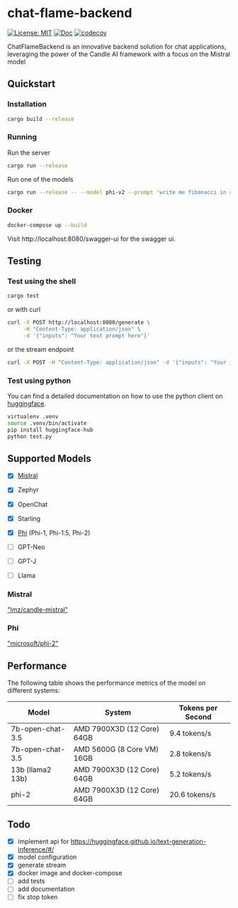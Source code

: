 # chat-flame-backend

[![License: MIT](https://img.shields.io/badge/License-MIT-yellow.svg)](https://opensource.org/licenses/MIT)
[![Doc](https://img.shields.io/badge/Docs-online-green.svg)](https://blog.chriamue.de/chat-flame-backend/chat_flame_backend/)
[![codecov](https://codecov.io/gh/chriamue/chat-flame-backend/graph/badge.svg?token=MNHB75EJ2Z)](https://codecov.io/gh/chriamue/chat-flame-backend)

ChatFlameBackend is an innovative backend solution for chat applications, leveraging the power of the Candle AI framework with a focus on the Mistral model

## Quickstart

### Installation

```bash
cargo build --release
```

### Running

Run the server

```bash
cargo run --release
```

Run one of the models

```bash
cargo run --release -- --model phi-v2 --prompt 'write me fibonacci in rust'
```

### Docker

```bash
docker-compose up --build
```

Visit http://localhost:8080/swagger-ui for the swagger ui.

## Testing

### Test using the shell

```bash
cargo test
```

or with curl

```bash
curl -X POST http://localhost:8080/generate \
     -H "Content-Type: application/json" \
     -d '{"inputs": "Your text prompt here"}'
```

or the stream endpoint

```bash
curl -X POST -H "Content-Type: application/json" -d '{"inputs": "Your input text"}' http://localhost:8080/generate_stream
```

### Test using python

You can find a detailed documentation on how to use the python client on [huggingface](https://huggingface.co/docs/text-generation-inference/basic_tutorials/consuming_tgi#inference-client).

```bash
virtualenv .venv
source .venv/bin/activate
pip install huggingface-hub
python test.py
```


## Supported Models

- [x] [Mistral](https://huggingface.co/mistralai/Mistral-7B-v0.1)
- [x] Zephyr
- [x] OpenChat
- [x] Starling
- [x] [Phi](https://huggingface.co/microsoft/phi-2) (Phi-1, Phi-1.5, Phi-2)
- [ ] GPT-Neo
- [ ] GPT-J
- [ ] Llama


### Mistral

["lmz/candle-mistral"](https://huggingface.co/lmz/candle-mistral)

### Phi

["microsoft/phi-2"](https://huggingface.co/microsoft/phi-2)

## Performance

The following table shows the performance metrics of the model on different systems:

| Model            | System                     | Tokens per Second |
| ---------------- | -------------------------- | ----------------- |
| 7b-open-chat-3.5 | AMD 7900X3D (12 Core) 64GB | 9.4 tokens/s      |
| 7b-open-chat-3.5 | AMD 5600G (8 Core VM) 16GB | 2.8 tokens/s      |
| 13b (llama2 13b) | AMD 7900X3D (12 Core) 64GB | 5.2 tokens/s      |
| phi-2            | AMD 7900X3D (12 Core) 64GB | 20.6 tokens/s     |

## Todo

- [x] implement api for https://huggingface.github.io/text-generation-inference/#/
- [x] model configuration
- [x] generate stream
- [x] docker image and docker-compose
- [ ] add tests
- [ ] add documentation
- [ ] fix stop token

